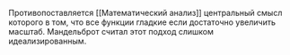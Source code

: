 Противопоставляется [[Математический анализ]] центральный смысл которого в том, что все функции гладкие если достаточно увеличить масштаб. Мандельброт считал этот подход слишком идеализированным.